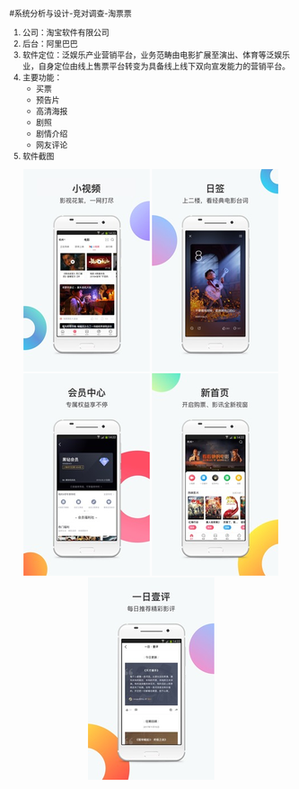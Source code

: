 #系统分析与设计-竞对调查-淘票票
1. 公司：淘宝软件有限公司
2. 后台：阿里巴巴
3. 软件定位：泛娱乐产业营销平台，业务范畴由电影扩展至演出、体育等泛娱乐业，自身定位由线上售票平台转变为具备线上线下双向宣发能力的营销平台。
4. 主要功能：
	- 买票
	- 预告片
	- 高清海报
	- 剧照
	- 剧情介绍
	- 网友评论
3. 软件截图
<center>
	<img src="https://github.com/BruMovie/Dashboard/blob/gh-pages/doc/images/taopiaopiao/1.jpg?raw=true"> <img src="https://github.com/BruMovie/Dashboard/blob/gh-pages/doc/images/taopiaopiao/2.jpg?raw=true"> 
</center>
<center>
	<img src="https://github.com/BruMovie/Dashboard/blob/gh-pages/doc/images/taopiaopiao/3.jpg?raw=true"> <img src="https://github.com/BruMovie/Dashboard/blob/gh-pages/doc/images/taopiaopiao/4.jpg?raw=true"> 
</center>
<center>
	<img src="https://github.com/BruMovie/Dashboard/blob/gh-pages/doc/images/taopiaopiao/5.jpg?raw=true"> 
</center>